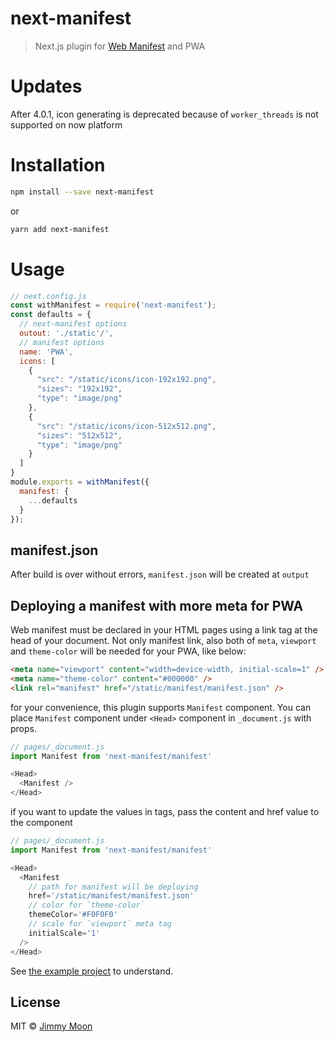 # next-manifest

> Next.js plugin for [Web Manifest](https://developer.mozilla.org/en-US/docs/Web/Manifest) and PWA

# Updates

After 4.0.1, icon generating is deprecated because of `worker_threads` is not supported on now platform

# Installation

```sh
npm install --save next-manifest
```

or

```sh
yarn add next-manifest
```

# Usage

```js
// next.config.js
const withManifest = require('next-manifest');
const defaults = {
  // next-manifest options
  outout: './static'/',
  // manifest options
  name: 'PWA',
  icons: [
    {
      "src": "/static/icons/icon-192x192.png",
      "sizes": "192x192",
      "type": "image/png"
    },
    {
      "src": "/static/icons/icon-512x512.png",
      "sizes": "512x512",
      "type": "image/png"
    }
  ]
}
module.exports = withManifest({
  manifest: {
    ...defaults
  }
});
```

## manifest.json

After build is over without errors, `manifest.json` will be created at `output`

## Deploying a manifest with more meta for PWA

Web manifest must be declared in your HTML pages using a link tag at the head of your document. Not only manifest link, also both of `meta`, `viewport` and `theme-color` will be needed for your PWA, like below:

```html
<meta name="viewport" content="width=device-width, initial-scale=1" />
<meta name="theme-color" content="#000000" />
<link rel="manifest" href="/static/manifest/manifest.json" />
```

for your convenience, this plugin supports `Manifest` component. You can place `Manifest` component under `<Head>` component in `_document.js` with props.

```js
// pages/_document.js
import Manifest from 'next-manifest/manifest'

<Head>
  <Manifest />
</Head>
```

if you want to update the values in tags, pass the content and href value to the component

```js
// pages/_document.js
import Manifest from 'next-manifest/manifest'

<Head>
  <Manifest
    // path for manifest will be deploying
    href='/static/manifest/manifest.json'
    // color for `theme-color`
    themeColor='#F0F0F0'
    // scale for `viewport` meta tag
    initialScale='1'
  />
</Head>
```

See [the example project](https://github.com/ragingwind/next-manifest/blob/master/examples/hello-pwa/pages/_document.js) to understand.

## License

MIT © [Jimmy Moon](https://jimmymoon.dev)
